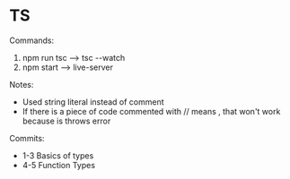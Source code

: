 # TS

Commands:

1. npm run tsc --> tsc --watch
2. npm start --> live-server

Notes:

- Used string literal instead of comment
- If there is a piece of code commented with // means , that won't work because is throws error

Commits: 

- 1-3 Basics of types
- 4-5 Function Types

